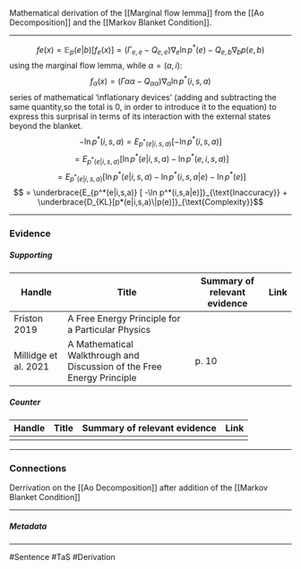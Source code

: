 Mathematical derivation of the [[Marginal flow lemma]] from the [[Ao Decomposition]] and the [[Markov Blanket Condition]]. 
***
$$ fe(x) = \mathbb{E}_p(e|b)  [f_e(x)] = (\Gamma_{e,e}- Q_{e,e})\nabla_e \ln p^*(e) − Q_{e,b}\nabla_b p(e,b) $$
using the marginal flow lemma, while $\alpha = (a, i)$: 
$$ f_\alpha(x) = (\Gamma \alpha\alpha − Q_{\alpha\alpha})\nabla_\alpha \ln p^*(i, s, a) $$
series of mathematical ‘inflationary devices’ (adding and subtracting the same quantity,so the total is 0, in order to introduce it to the equation) to express this surprisal in terms of its interaction with the external states beyond the blanket.
$$ − \ln p^*(i, s, a) = E_{p^*(e|i,s,a)}  [ − \ln p^*(i, s, a)]$$
$$ = E_{p^*(e|i,s,a)}  [ \ln p^*(e|i, s, a) − \ln p^*(e, i, s, a)]$$
$$ = E_{p^*(e|i,s,a)}  [ \ln p^*(e|i, s, a) − \ln p^*(i,s,a|e) - \ln p^*(e)]$$
$$ = \underbrace{E_{p^*(e|i,s,a)}  [ -\ln p^*(i,s,a|e)]}_{\text{Inaccuracy}} + \underbrace{D_{KL}[p*(e|i,s,a)\|p(e)]}_{\text{Complexity}}$$
***
### Evidence
##### Supporting

| Handle               | Title                                                                  | Summary of relevant evidence | Link                                 |
| -------------------- | ---------------------------------------------------------------------- | ---------------------------- | ------------------------------------ |
| Friston 2019         | A Free Energy Principle for a Particular Physics                       |                              | [](https://arxiv.org/abs/1906.10184) |
| Millidge et al. 2021 | A Mathematical Walkthrough and Discussion of the Free Energy Principle | p. 10                        | [](http://arxiv.org/abs/2108.13343)  |
##### Counter
| Handle | Title | Summary of relevant evidence | Link |
| ------ | ----- | ---------------------------- | ---- |
|        |       |                              |      |

***
### Connections
Derrivation on the [[Ao Decomposition]] after addition of the [[Markov Blanket Condition]]
***
##### Metadata
***
#Sentence
#TaS 
#Derivation 